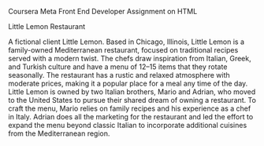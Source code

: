 Coursera Meta Front End Developer Assignment on HTML

Little Lemon Restaurant

A fictional client Little Lemon. Based in Chicago, Illinois, Little Lemon is a family-owned Mediterranean restaurant, focused on traditional recipes served with a modern twist. 
The chefs draw inspiration from Italian, Greek, and Turkish culture and have a menu of 12–15 items that they rotate seasonally. 
The restaurant has a rustic and relaxed atmosphere with moderate prices, making it a popular place for a meal any time of the day. 
Little Lemon is owned by two Italian brothers, Mario and Adrian, who moved to the United States to pursue their shared dream of owning a restaurant. 
To craft the menu, Mario relies on family recipes and his experience as a chef in Italy. 
Adrian does all the marketing for the restaurant and led the effort to expand the menu beyond classic Italian to incorporate additional cuisines from the Mediterranean region.

